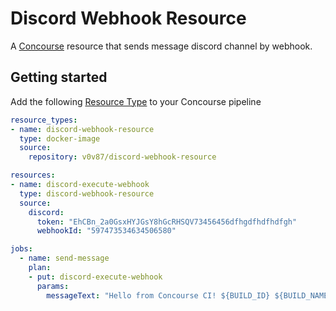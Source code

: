 # Discord Webhook Resource

A [Concourse](http://concourse-ci.org) resource that sends message discord channel by webhook.

## Getting started
Add the following [Resource Type](https://concourse-ci.org/resource-types.html) to your Concourse pipeline
```yaml
resource_types:
- name: discord-webhook-resource
  type: docker-image
  source:
    repository: v0v87/discord-webhook-resource

resources:
- name: discord-execute-webhook
  type: discord-webhook-resource
  source:
    discord:
      token: "EhCBn_2a0GsxHYJGsY8hGcRHSQV73456456dfhgdfhdfhdfgh"
      webhookId: "597473534634506580"

jobs:
  - name: send-message
    plan:
    - put: discord-execute-webhook
      params:
        messageText: "Hello from Concourse CI! ${BUILD_ID} ${BUILD_NAME} ${BUILD_JOB_NAME}"
```
